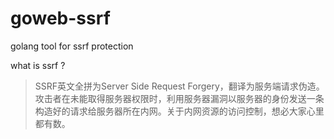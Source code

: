 # goweb-ssrf
golang tool for ssrf protection

what is ssrf ?  

> SSRF英文全拼为Server Side Request Forgery，翻译为服务端请求伪造。攻击者在未能取得服务器权限时，利用服务器漏洞以服务器的身份发送一条构造好的请求给服务器所在内网。关于内网资源的访问控制，想必大家心里都有数。